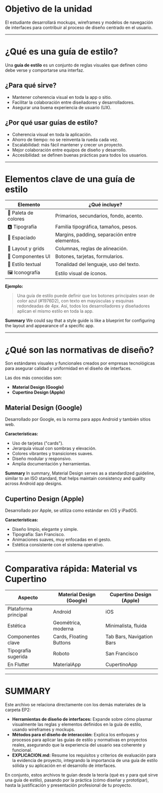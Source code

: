 # Objetivo de la unidad

El estudiante desarrollará mockups, wireframes y modelos de navegación de interfaces para contribuir al proceso de diseño centrado en el usuario.

---

# ¿Qué es una guía de estilo?

Una **guía de estilo** es un conjunto de reglas visuales que definen cómo debe verse y comportarse una interfaz.

## ¿Para qué sirve?
- Mantener coherencia visual en toda la app o sitio.
- Facilitar la colaboración entre diseñadores y desarrolladores.
- Asegurar una buena experiencia de usuario (UX).

## ¿Por qué usar guías de estilo?
- Coherencia visual en toda la aplicación.
- Ahorro de tiempo: no se reinventa la rueda cada vez.
- Escalabilidad: más fácil mantener y crecer un proyecto.
- Mejor colaboración entre equipos de diseño y desarrollo.
- Accesibilidad: se definen buenas prácticas para todos los usuarios.

---

# Elementos clave de una guía de estilo

| Elemento              | ¿Qué incluye?                                         |
|-----------------------|------------------------------------------------------|
| 🎨 Paleta de colores   | Primarios, secundarios, fondo, acento.               |
| 🅰️ Tipografía         | Familia tipográfica, tamaños, pesos.                 |
| 📐 Espaciado          | Margins, padding, separación entre elementos.         |
| 📏 Layout y grids      | Columnas, reglas de alineación.                      |
| 🧩 Componentes UI      | Botones, tarjetas, formularios.                      |
| 📝 Estilo textual      | Tonalidad del lenguaje, uso del texto.               |
| 🖼️ Iconografía         | Estilo visual de íconos.                             |

**Ejemplo:**
> Una guía de estilo puede definir que los botones principales sean de color azul (#1976D2), con texto en mayúsculas y esquinas redondeadas de 4px. Así, todos los desarrolladores y diseñadores aplican el mismo estilo en toda la app.

**Summary**
We could say that a style guide is like a blueprint for configuring the layout and appearance of a specific app.

---

# ¿Qué son las normativas de diseño?

Son estándares visuales y funcionales creados por empresas tecnológicas para asegurar calidad y uniformidad en el diseño de interfaces.

Las dos más conocidas son:
- **Material Design (Google)**
- **Cupertino Design (Apple)**

## Material Design (Google)
Desarrollado por Google, es la norma para apps Android y también sitios web.

**Características:**
- Uso de tarjetas ("cards").
- Jerarquía visual con sombras y elevación.
- Colores vibrantes y transiciones suaves.
- Diseño modular y responsivo.
- Amplia documentación y herramientas.

**Summary**
In summary, Material Design serves as a standardized guideline, similar to an ISO standard, that helps maintain consistency and quality across Android app designs.

## Cupertino Design (Apple)
Desarrollado por Apple, se utiliza como estándar en iOS y iPadOS.

**Características:**
- Diseño limpio, elegante y simple.
- Tipografía: San Francisco.
- Animaciones suaves, muy enfocadas en el gesto.
- Estética consistente con el sistema operativo.

---

# Comparativa rápida: Material vs Cupertino

| Aspecto                | Material Design (Google)      | Cupertino Design (Apple)   |
|------------------------|-------------------------------|----------------------------|
| Plataforma principal   | Android                       | iOS                        |
| Estética               | Geométrica, moderna           | Minimalista, fluida        |
| Componentes clave      | Cards, Floating Buttons       | Tab Bars, Navigation Bars  |
| Tipografía sugerida    | Roboto                        | San Francisco              |
| En Flutter             | MaterialApp                   | CupertinoApp               |

---

# SUMMARY

Este archivo se relaciona directamente con los demás materiales de la carpeta EP2:
- **Herramientas de diseño de interfaces:** Expande sobre cómo plasmar visualmente las reglas y elementos definidos en la guía de estilo, usando wireframes y mockups.
- **Métodos para el diseño de interacción:** Explica los enfoques y procesos para aplicar las guías de estilo y normativas en proyectos reales, asegurando que la experiencia del usuario sea coherente y funcional.
- **EXPLICACION.md:** Resume los requisitos y criterios de evaluación para la evidencia de proyecto, integrando la importancia de una guía de estilo sólida y su aplicación en el desarrollo de interfaces.

En conjunto, estos archivos te guían desde la teoría (qué es y para qué sirve una guía de estilo), pasando por la práctica (cómo diseñar y prototipar), hasta la justificación y presentación profesional de tu proyecto.
